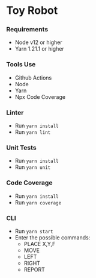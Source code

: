 # Toy Robot

### Requirements

- Node v12 or higher
- Yarn 1.21.1 or higher

### Tools Use

- Github Actions
- Node
- Yarn
- Npx Code Coverage

### Linter

- Run `yarn install`
- Run `yarn lint`

### Unit Tests

- Run `yarn install`
- Run `yarn unit`

### Code Coverage

- Run `yarn install`
- Run `yarn coverage`

### CLI

- Run `yarn start`
- Enter the possible commands: 
  - PLACE X,Y,F
  - MOVE
  - LEFT
  - RIGHT
  - REPORT